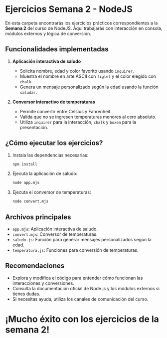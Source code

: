 # Ejercicios Semana 2 - NodeJS

En esta carpeta encontrarás los ejercicios prácticos correspondientes a la **Semana 2** del curso de NodeJS. Aquí trabajarás con interacción en consola, módulos externos y lógica de conversión.

## Funcionalidades implementadas

1. **Aplicación interactiva de saludo**

   - Solicita nombre, edad y color favorito usando `inquirer`.
   - Muestra el nombre en arte ASCII con `figlet` y el color elegido con `chalk`.
   - Genera un mensaje personalizado según la edad usando la función `saludar`.

2. **Conversor interactivo de temperaturas**
   - Permite convertir entre Celsius y Fahrenheit.
   - Valida que no se ingresen temperaturas menores al cero absoluto.
   - Utiliza `inquirer` para la interacción, `chalk` y `boxen` para la presentación.

## ¿Cómo ejecutar los ejercicios?

1. Instala las dependencias necesarias:

   ```sh
   npm install
   ```

2. Ejecuta la aplicación de saludo:

   ```sh
   node app.mjs
   ```

3. Ejecuta el conversor de temperaturas:
   ```sh
   node convert.mjs
   ```

## Archivos principales

- `app.mjs`: Aplicación interactiva de saludo.
- `convert.mjs`: Conversor de temperaturas.
- `saludo.js`: Función para generar mensajes personalizados según la edad.
- `temperatura.js`: Funciones para conversión de temperaturas.

## Recomendaciones

- Explora y modifica el código para entender cómo funcionan las interacciones y conversiones.
- Consulta la documentación oficial de Node.js y los módulos externos si tienes dudas.
- Si necesitas ayuda, utiliza los canales de comunicación del curso.

# ¡Mucho éxito con los ejercicios de la semana 2!
